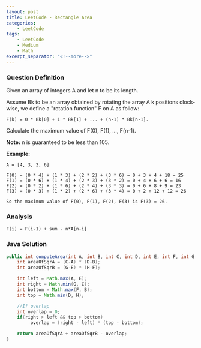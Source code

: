```yaml
---
layout: post
title: LeetCode - Rectangle Area
categories:
    - LeetCode
tags:
    - LeetCode
    - Medium
    - Math
excerpt_separator: "<!--more-->"
---
```


### Question Definition

Given an array of integers A and let n to be its length.

Assume Bk to be an array obtained by rotating the array A k positions clock-wise, we define a "rotation function" F on A as follow:

`F(k) = 0 * Bk[0] + 1 * Bk[1] + ... + (n-1) * Bk[n-1].`

Calculate the maximum value of F(0), F(1), ..., F(n-1).

**Note:**
n is guaranteed to be less than 105.

**Example:**
```
A = [4, 3, 2, 6]

F(0) = (0 * 4) + (1 * 3) + (2 * 2) + (3 * 6) = 0 + 3 + 4 + 18 = 25
F(1) = (0 * 6) + (1 * 4) + (2 * 3) + (3 * 2) = 0 + 4 + 6 + 6 = 16
F(2) = (0 * 2) + (1 * 6) + (2 * 4) + (3 * 3) = 0 + 6 + 8 + 9 = 23
F(3) = (0 * 3) + (1 * 2) + (2 * 6) + (3 * 4) = 0 + 2 + 12 + 12 = 26

So the maximum value of F(0), F(1), F(2), F(3) is F(3) = 26.
```

### Analysis

`F(i) = F(i-1) + sum - n*A[n-i]`

### Java Solution
```java
public int computeArea(int A, int B, int C, int D, int E, int F, int G, int H) {
    int areaOfSqrA = (C-A) * (D-B);
    int areaOfSqrB = (G-E) * (H-F);

    int left = Math.max(A, E);
    int right = Math.min(G, C);
    int bottom = Math.max(F, B);
    int top = Math.min(D, H);

    //If overlap
    int overlap = 0;
    if(right > left && top > bottom)
         overlap = (right - left) * (top - bottom);

    return areaOfSqrA + areaOfSqrB - overlap;
}
```
